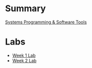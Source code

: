 # Summary

[Systems Programming & Software Tools](./index.md)

# Labs

- [Week 1 Lab](./week1/index.md)
- [Week 2 Lab](./week2/index.md)
